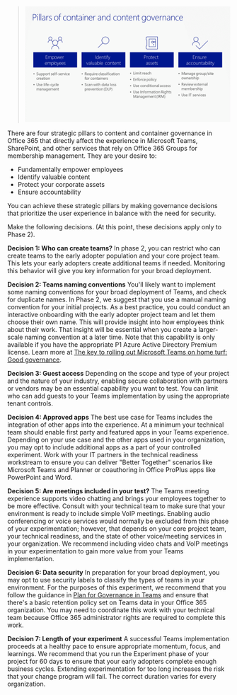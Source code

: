 >![Pillars of container and content governance](../media/governance.png)

There are four strategic pillars to content and container governance in Office 365 that directly affect the experience in Microsoft Teams, SharePoint, and other services that rely on Office 365 Groups for membership management. They are your desire to:
- Fundamentally empower employees
- Identify valuable content
- Protect your corporate assets
- Ensure accountability 

You can achieve these strategic pillars by making governance decisions that prioritize the user experience in balance with the need for security. 

Make the following decisions. (At this point, these decisions apply only to Phase 2).

**Decision 1: Who can create teams?**
In phase 2, you can restrict who can create teams to the early adopter population and your core project team. This lets your early adopters create additional teams if needed. Monitoring this behavior will give you key information for your broad deployment.

**Decision 2: Teams naming conventions**
You'll likely want to implement some naming conventions for your broad deployment of Teams, and check for duplicate names. In Phase 2, we suggest that you use a manual naming convention for your initial projects. As a best practice, you could conduct an interactive onboarding with the early adopter project team and let them choose their own name. This will provide insight into how employees think about their work. That insight will be essential when you create a larger-scale naming convention at a later time. Note that this capability is only available if you have the appropriate P1 Azure Active Directory Premium license. Learn more at [The key to rolling out Microsoft Teams on home turf: Good governance](https://www.microsoft.com/itshowcase/blog/the-key-to-rolling-out-microsoft-teams-on-home-turf-good-governance/). 

**Decision 3: Guest access**
Depending on the scope and type of your project and the nature of your industry, enabling secure collaboration with partners or vendors may be an essential capability you want to test. You can limit who can add guests to your Teams implementation by using the appropriate tenant controls.

**Decision 4: Approved apps**
The best use case for Teams includes the integration of other apps into the experience. At a minimum your technical team should enable first party and featured apps in your Teams experience. Depending on your use case and the other apps used in your organization, you may opt to include additional apps as a part of your controlled experiment. Work with your IT partners in the technical readiness workstream to ensure you can deliver "Better Together" scenarios like Microsoft Teams and Planner or coauthoring in Office ProPlus apps like PowerPoint and Word. 

**Decision 5: Are meetings included in your test?**
The Teams meeting experience supports video chatting and brings your employees together to be more effective. Consult with your technical team to make sure that your environment is ready to include simple VoIP meetings. Enabling audio conferencing or voice services would normally be excluded from this phase of your experimentation; however, that depends on your core project team, your technical readiness, and the state of other voice/meeting services in your organization. We recommend including video chats and VoIP meetings in your experimentation to gain more value from your Teams implementation.

**Decision 6: Data security**
In preparation for your broad deployment, you may opt to use security labels to classify the types of teams in your environment. For the purposes of this experiment, we recommend that you follow the guidance in [Plan for Governance in Teams](https://docs.microsoft.com/microsoftteams/adopt-tools-and-downloads) and ensure that there's a basic retention policy set on Teams data in your Office 365 organization. You may need to coordinate this work with your technical team because Office 365 administrator rights are required to complete this work.

**Decision 7: Length of your experiment**
A successful Teams implementation proceeds at a healthy pace to ensure appropriate momentum, focus, and learnings. We recommend that you run the Experiment phase of your project for 60 days to ensure that your early adopters complete enough business cycles. Extending experimentation for too long increases the risk that your change program will fail. The correct duration varies for every organization.